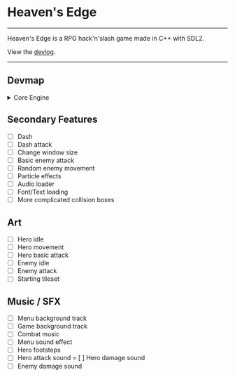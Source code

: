 # Heaven's Edge

***

Heaven's Edge is a RPG hack'n'slash game made in C++ with SDL2.

View the [devlog](devlog/list.md).

***

## Devmap

<details>
  <summary>Core Engine</summary>

  - [x] Create a window
  - [x] Core engine class
  - [x] Game states
  - [x] Sprite class
  - [x] Animated sprite class / Sprite sheet loading
  - [x] Tile Map system
  - [x] Tile map loading from file
  - [x] Player class
  - [x] Camera movement
  - [x] Tile collision
  - [x] Basic enemy
  - [x] Player animations
  - [x] Player attacks
  - [x] Pause functionalities
  - [x] Menu state

</details>

## Secondary Features

  - [ ] Dash
  - [ ] Dash attack
  - [ ] Change window size
  - [ ] Basic enemy attack
  - [ ] Random enemy movement
  - [ ] Particle effects
  - [ ] Audio loader
  - [ ] Font/Text loading
  - [ ] More complicated collision boxes

## Art

  - [ ] Hero idle
  - [ ] Hero movement
  - [ ] Hero basic attack
  - [ ] Enemy idle
  - [ ] Enemy attack
  - [ ] Starting tileset

## Music / SFX

  - [ ] Menu background track
  - [ ] Game background track
  - [ ] Combat music
  - [ ] Menu sound effect
  - [ ] Hero footsteps
  - [ ] Hero attack sound
  = [ ] Hero damage sound
  - [ ] Enemy damage sound
